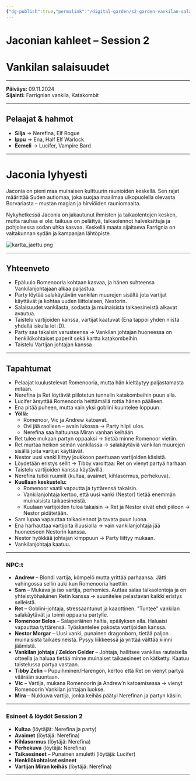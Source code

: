 ```yaml
---
{"dg-publish":true,"permalink":"/digital-garden/s2-garden-vankilan-salaisuudet/","created":"2025-10-03T22:04:33.491+03:00","updated":"2025-10-05T15:38:38.582+03:00"}
---
```


# Jaconian kahleet – Session 2 
# Vankilan salaisuudet
---

**Päiväys:** 09.11.2024  
**Sijainti:** Farrignian vankila, Katakombit

---

## Pelaajat & hahmot

- **Silja** → Nerefina, Elf Rogue
- **Ippu** → Ena, Half Elf Warlock
- **Eemeli** → Lucifer, Vampire Bard
    
---

# Jaconia lyhyesti

Jaconia on pieni maa muinaisen kulttuurin raunioiden keskellä. Sen rajat määrittää Suden autiomaa, joka suojaa maailmaa ulkopuolella olevasta Borvariasta – mustan magian ja hirviöiden rauniomaalta.

Nykyhetkessä Jaconia on jakautunut ihmisten ja taikaolentojen kesken, mutta rauhaa ei ole: taikuus on pelättyä, taikaolennot halveksittuja ja pohjoisessa sodan uhka kasvaa. Keskellä maata sijaitseva Farrignia on valtakunnan sydän ja kampanjan lähtöpiste.

![kartta_jaettu.png](/img/user/Kuvat/kartta_jaettu.png)

---

## Yhteenveto

- Epäluulo Romenooria kohtaan kasvaa, ja hänen suhteensa Vankilanjohtajaan alkaa paljastua.
- Party löytää salakäytävän vankilan muurejen sisältä jota vartijat käyttävät ja kohtaa uuden liittolaisen, Nestorin.
- Salaisuudet vankilasta, sodasta ja muinaisista taikaesineistä alkavat avautua.
- Taistelu vartijoiden kanssa, vartijat kaatuvat (Ena tappoi yhden niistä yhdellä iskulla lol :D).
- Party saa takaisin varusteensa -> Vankilan johtajan huoneessa on henkilökohtaiset paperit sekä kartta katakombeihin.
- Taistelu Vartijan johtajan kanssa
---

## Tapahtumat

- Pelaajat kuulustelevat Romenooria, mutta hän kieltäytyy paljastamasta mitään.
- Nerefina ja Ret löytävät piilotetun tunnelin katakombeihin puun alla.
- Lucifer ärsyttää Romenooria heittämällä rottia hänen päälleen.
- Ena pitää puheen, mutta vain yksi goblini kuuntelee loppuun.
- **Yöllä:**
    - Romenoor, Vic ja Andrew katoavat.
    - Ovi jää raolleen – avain lukossa → Party hiipii ulos.
    - Nerefina saa haltuunsa Miran vanhan keihään.
- Ret tulee mukaan partyn oppaaksi -> tietää minne Romenoor vietiin.
- Ret murtaa heikon seinän vankilassa -> salakäytäviä vankilan muurejen sisällä joita vartijat käyttävät.
- Nestor uusi vanki liittyy joukkoon paettuaan vartijoiden käsistä.
- Löydetään eristys sellit -> Tibby varoittaa: Ret on vienyt partyä harhaan.
- Taistelu vartijoiden kanssa käytävillä.
- Nerefina tutkii ruumiit (kultaa, avaimet, kihlasormus, perhekuva).
- **Kuullaan keskustelu:**
    - Romenoor vaatii vapautta ja tyttärensä takaisin.
    - Vankilanjohtaja kertoo, että uusi vanki (Nestor) tietää enemmän muinaisista taikaesineistä.
	- Kuulaan vartijoiden tuloa takaisin -> Ret ja Nestor eivät ehdi piiloon → Nestor pidätetään.
- Sam lupaa vapauttaa taikaolennot ja tavata puun luona.
- Ena harhauttaa vartijoita illuusiolla -> vain vankilanjohtaja jää huoneeseen Nestorin kanssa.
- Nestor hyökkää johtajan kimppuun → Party liittyy mukaan.
- Vankilanjohtaja kaatuu.
---

### NPC:t

- **Andrew** – Blondi vartija, kömpelö mutta yrittää parhaansa. Jätti vahingossa sellin auki kun Romenooria haettiin.
- **Sam** – Mukava ja iso vartija, perhemies. Auttaa salaa taikaolentoja ja on yhteistyöhaluinen Retin kanssa -> suunitelee pelastavan kaikki eristys selleistä.
- **Ret** – Goblini-johtaja, stressaantunut ja kaaottinen. "Tuntee" vankilan salakäytävät ja toimii oppaana partylle.
- **Romenoor Belos** – Salaperäinen haltia, epäilyksen alla. Haluaisi vapauttaa tyttärensä. Työskentelee pakosta vartijoiden kanssa.
- **Nestor Morgar** – Uusi vanki, punainen dragonborn, tietää paljon muinaisista taikaesineistä. Pysyy liikkeessä ja yrittää välttää kiinni jäämistä.
- **Vankilan johtaja / Zeldon Gelder** – Johtaja, hallitsee vankilaa rautaisella otteella ja haluaa tietää minne muinaiset taikaesineet on kätketty. Kaatuu taistelussa partya vastaan.
- **Tibby Zelin** – Pupuihminen/Harengon, kertoo että Ret on vienyt partyä väärään suuntaan.
- **Vic** – Vartija, mukana Romenoorin ja Andrew’n katoamisessa -> vienyt Romenoorin Vankilan johtajan luokse.
- **Mira** – Nukkuva vartija, jonka keihäs päätyi Nerefinan ja partyn käsiin.
---

### Esineet & löydöt Session 2

- **Kultaa** (löytäjät: Nerefina ja party)
- **Avaimet** (löytäjä: Nerefina)
- **Kihlasormus** (löytäjä: Nerefina)
- **Perhekuva** (löytäjä: Nerefina)
- **Taikaesineet** – Punainen amuletti (löytäjä: Lucifer)
- **Henkilökohtaiset esineet**
- **Vartijan Miran keihäs** (löytäjä: Nerefina)
---
